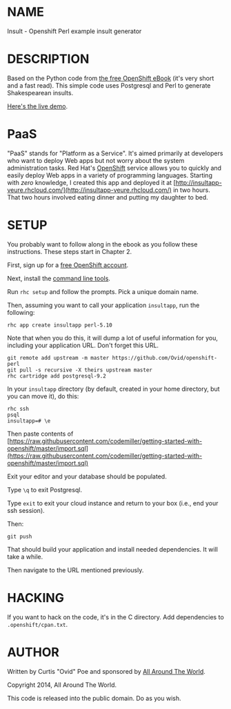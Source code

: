 # NAME

Insult - Openshift Perl example insult generator

# DESCRIPTION

Based on the Python code from [the free OpenShift eBook](https://www.openshift.com/promotions/ebook) (it's very short and a fast
read).  This simple code uses Postgresql and Perl to generate Shakespearean
insults.

[Here's the live demo](http://insultapp-veure.rhcloud.com/).

# PaaS

"PaaS" stands for "Platform as a Service". It's aimed primarily at developers
who want to deploy Web apps but not worry about the system administration
tasks. Red Hat's [OpenShift](https://www.openshift.com/) service allows you to
quickly and easily deploy Web apps in a variety of programming languages.
Starting with _zero_ knowledge, I created this app and deployed it at
[http://insultapp-veure.rhcloud.com/](http://insultapp-veure.rhcloud.com/) in two hours. That two hours involved
eating dinner and putting my daughter to bed.

# SETUP

You probably want to follow along in the ebook as you follow these
instructions. These steps start in Chapter 2.

First, sign up for a [free OpenShift account](https://openshift.redhat.com/app/account/new).

Next, install the [command line tools](https://www.openshift.com/get-started#cli).

Run `rhc setup` and follow the prompts. Pick a unique domain name.

Then, assuming you want to call your application `insultapp`, run the
following:

    rhc app create insultapp perl-5.10

Note that when you do this, it will dump a lot of useful information for you,
including your application URL. Don't forget this URL.

    git remote add upstream -m master https://github.com/Ovid/openshift-perl
    git pull -s recursive -X theirs upstream master
    rhc cartridge add postgresql-9.2

In your `insultapp` directory (by default, created in your home directory,
but you can move it), do this:

    rhc ssh
    psql
    insultapp=# \e

Then paste contents of
[https://raw.githubusercontent.com/codemiller/getting-started-with-openshift/master/import.sql](https://raw.githubusercontent.com/codemiller/getting-started-with-openshift/master/import.sql)

Exit your editor and your database should be populated.

Type `\q` to exit Postgresql.

Type `exit` to exit your cloud instance and return to your box (i.e., end your
ssh session).

Then:

    git push

That should build your application and install needed dependencies. It will
take a while.

Then navigate to the URL mentioned previously.

# HACKING

If you want to hack on the code, it's in the C<openshift> directory. Add
dependencies to `.openshift/cpan.txt`.

# AUTHOR

Written by Curtis "Ovid" Poe and sponsored by [All Around The
World](http://www.allaroundtheworld.fr/).

Copyright 2014, All Around The World.

This code is released into the public domain. Do as you wish.
